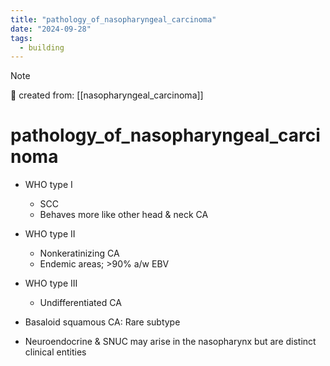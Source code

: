 ```yaml
---
title: "pathology_of_nasopharyngeal_carcinoma"
date: "2024-09-28"
tags:
  - building
---
```


> [!NOTE]
> 🌱 created from: [[nasopharyngeal_carcinoma]]

# pathology_of_nasopharyngeal_carcinoma

- WHO type I
  - SCC
  - Behaves more like other head & neck CA
- WHO type II
  - Nonkeratinizing CA
  - Endemic areas; >90% a/w EBV
- WHO type III

  - Undifferentiated CA

- Basaloid squamous CA: Rare subtype
- Neuroendocrine & SNUC may arise in the nasopharynx but are distinct clinical entities
